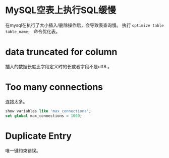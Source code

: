 # MySQL空表上执行SQL缓慢
在mysql在执行了大小插入/删除操作后，会导致表查询慢。
执行 ``` optimize table table_name;  ``` 命令优化表。

# data truncated for column
插入的数据长度比字段定义时的长或者字段不是utf8 。

# Too many connections
 连接太多。
```sql
show variables like 'max_connections';
set global max_connections = 1000;
```

# Duplicate Entry
唯一键约束错误。